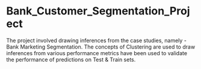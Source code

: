 # Bank_Customer_Segmentation_Project
The project involved drawing inferences from the case studies, namely - Bank Marketing Segmentation. The concepts of Clustering  are used to draw inferences from various performance metrics have been used to validate the performance of predictions on Test &amp; Train sets.
